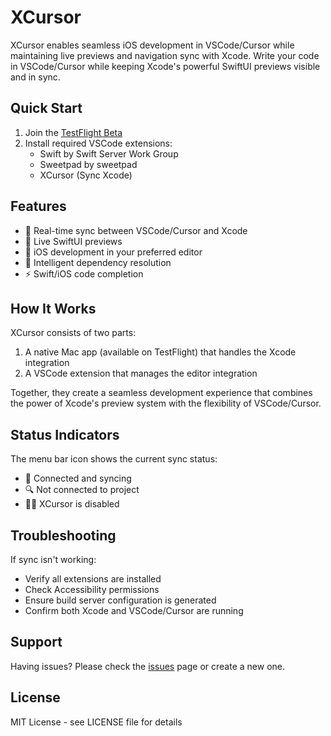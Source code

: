 # XCursor

XCursor enables seamless iOS development in VSCode/Cursor while maintaining live previews and navigation sync with Xcode. Write your code in VSCode/Cursor while keeping Xcode's powerful SwiftUI previews visible and in sync.

## Quick Start

1. Join the [TestFlight Beta](https://testflight.apple.com/join/64N57Q66)
2. Install required VSCode extensions:
   - Swift by Swift Server Work Group
   - Sweetpad by sweetpad
   - XCursor (Sync Xcode)

## Features

- 🔄 Real-time sync between VSCode/Cursor and Xcode
- 👀 Live SwiftUI previews
- 📱 iOS development in your preferred editor
- 🚀 Intelligent dependency resolution
- ⚡️ Swift/iOS code completion

## How It Works

XCursor consists of two parts:

1. A native Mac app (available on TestFlight) that handles the Xcode integration
2. A VSCode extension that manages the editor integration

Together, they create a seamless development experience that combines the power of Xcode's preview system with the flexibility of VSCode/Cursor.

## Status Indicators

The menu bar icon shows the current sync status:

- 📄 Connected and syncing
- 🔍 Not connected to project
- 📄❌ XCursor is disabled

## Troubleshooting

If sync isn't working:

- Verify all extensions are installed
- Check Accessibility permissions
- Ensure build server configuration is generated
- Confirm both Xcode and VSCode/Cursor are running

## Support

Having issues? Please check the [issues](https://github.com/tyleryust/xcursor/issues) page or create a new one.

## License

MIT License - see LICENSE file for details
